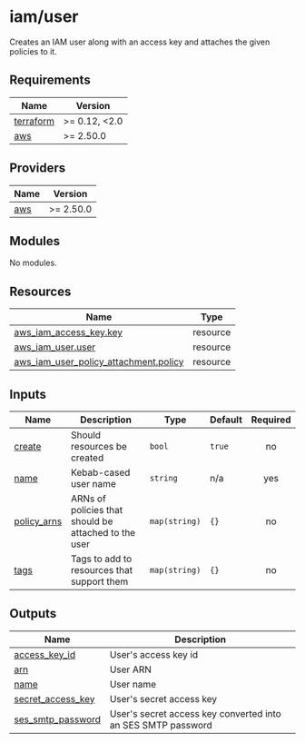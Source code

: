 # iam/user

Creates an IAM user along with an access key and attaches the given policies to it.

<!-- prettier-ignore-start -->
<!-- BEGIN_TF_DOCS -->
## Requirements

| Name | Version |
|------|---------|
| <a name="requirement_terraform"></a> [terraform](#requirement\_terraform) | >= 0.12, <2.0 |
| <a name="requirement_aws"></a> [aws](#requirement\_aws) | >= 2.50.0 |

## Providers

| Name | Version |
|------|---------|
| <a name="provider_aws"></a> [aws](#provider\_aws) | >= 2.50.0 |

## Modules

No modules.

## Resources

| Name | Type |
|------|------|
| [aws_iam_access_key.key](https://registry.terraform.io/providers/hashicorp/aws/latest/docs/resources/iam_access_key) | resource |
| [aws_iam_user.user](https://registry.terraform.io/providers/hashicorp/aws/latest/docs/resources/iam_user) | resource |
| [aws_iam_user_policy_attachment.policy](https://registry.terraform.io/providers/hashicorp/aws/latest/docs/resources/iam_user_policy_attachment) | resource |

## Inputs

| Name | Description | Type | Default | Required |
|------|-------------|------|---------|:--------:|
| <a name="input_create"></a> [create](#input\_create) | Should resources be created | `bool` | `true` | no |
| <a name="input_name"></a> [name](#input\_name) | Kebab-cased user name | `string` | n/a | yes |
| <a name="input_policy_arns"></a> [policy\_arns](#input\_policy\_arns) | ARNs of policies that should be attached to the user | `map(string)` | `{}` | no |
| <a name="input_tags"></a> [tags](#input\_tags) | Tags to add to resources that support them | `map(string)` | `{}` | no |

## Outputs

| Name | Description |
|------|-------------|
| <a name="output_access_key_id"></a> [access\_key\_id](#output\_access\_key\_id) | User's access key id |
| <a name="output_arn"></a> [arn](#output\_arn) | User ARN |
| <a name="output_name"></a> [name](#output\_name) | User name |
| <a name="output_secret_access_key"></a> [secret\_access\_key](#output\_secret\_access\_key) | User's secret access key |
| <a name="output_ses_smtp_password"></a> [ses\_smtp\_password](#output\_ses\_smtp\_password) | User's secret access key converted into an SES SMTP password |
<!-- END_TF_DOCS -->
<!-- prettier-ignore-end -->
